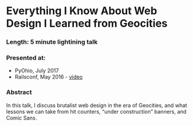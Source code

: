 # Everything I Know About Web Design I Learned from Geocities

### Length: 5 minute lightining talk

### Presented at:
- PyOhio, July 2017
- Railsconf, May 2016 - [video](https://www.youtube.com/watch?v=tkOvb8Vt5tk)

### Abstract
In this talk, I discuss brutalist web design in the era of Geocities, and what lessons we can take from hit counters, “under construction” banners, and Comic Sans.
